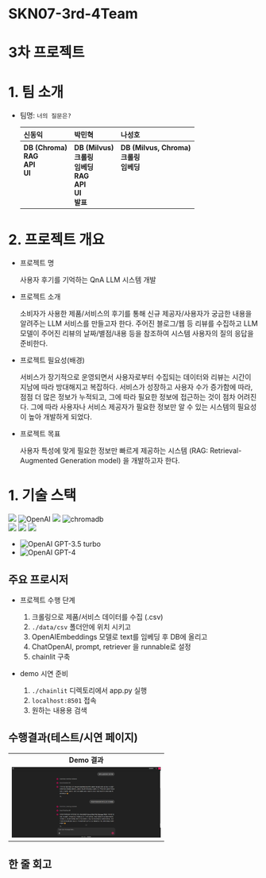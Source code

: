 # SKN07-3rd-4Team

# 3차 프로젝트
 
# 1. 팀 소개
- 팀명: `너의 질문은?`
    <table>
    <tr>
        <th>신동익</th>
        <th>박민혁</th>
        <th>나성호</th>
        <!-- <th>송문택</th> -->
    </tr>
    <tr>
        <th style="vertical-align: top;">DB (Chroma) <br> RAG <br> API <br> UI</th>
        <th style="vertical-align: top;">DB (Milvus)<br>크롤링<br> 임베딩 <br> RAG <br> API <br> UI <br> 발표</th>
        <th style="vertical-align: top;">DB (Milvus, Chroma) <br>크롤링<br> 임베딩</th>
        <!-- <th>role 4.</th> -->
    </tr>
    </table>
 
# 2. 프로젝트 개요
- 프로젝트 명
    
    사용자 후기를 기억하는 QnA LLM 시스템 개발

- 프로젝트 소개

    소비자가 사용한 제품/서비스의 후기를 통해 신규 제공자/사용자가 궁금한 내용을 알려주는 LLM 서비스를 만들고자 한다. 주어진 블로그/웹 등 리뷰를 수집하고 LLM 모델이 주어진 리뷰의 날짜/별점/내용 등을 참조하여 시스템 사용자의 질의 응답을 준비한다.

- 프로젝트 필요성(배경)

    서비스가 장기적으로 운영되면서 사용자로부터 수집되는 데이터와 리뷰는 시간이 지남에 따라 방대해지고 복잡하다. 서비스가 성장하고 사용자 수가 증가함에 따라, 점점 더 많은 정보가 누적되고, 그에 따라 필요한 정보에 접근하는 것이 점차 어려진다. 그에 따라 사용자나 서비스 제공자가 필요한 정보만 알 수 있는 시스템의 필요성이 높아 개발하게 되었다.


- 프로젝트 목표

    사용자 특성에 맞게 필요한 정보만 빠르게 제공하는 시스템 (RAG: Retrieval-Augmented Generation model) 을 개발하고자 한다.
 
# 1. 기술 스택
<div>
<img src="https://img.shields.io/badge/python-3670A0?style=for-the-badge&logo=python&logoColor=ffdd54">
<img src="https://a11ybadges.com/badge?logo=openai" alt="OpenAI" width="163" height="28"/>
<img src="https://img.shields.io/badge/langchain-F7DF1E?style=for-the-badge&logo=langchain&logoColor=black"> <img src="https://github.com/pladata-encore/SKN07-3rd-2Team/blob/main/image/chromadb.jpg" alt="chromadb" width="90" height="40">
<div>
</div>
<img src="https://img.shields.io/badge/github-%23121011.svg?style=for-the-badge&logo=github&logoColor=white">
<img src="https://img.shields.io/badge/Visual%20Studio%20Code-0078d7.svg?style=for-the-badge&logo=visual-studio-code&logoColor=white">
<img src="https://img.shields.io/badge/jupyter-%23FA0F00.svg?style=for-the-badge&logo=jupyter&logoColor=white">
</div>

 - ![OpenAI GPT-3.5 turbo](https://img.shields.io/badge/OpenAI-GPT--3.5--turbo-blueviolet?logo=openai&logoColor=white)
 - ![OpenAI GPT-4](https://img.shields.io/badge/OpenAI-GPT--4-blueviolet?logo=openai&logoColor=white)

## 주요 프로시저

- 프로젝트 수행 단계
    1. 크롤링으로 제품/서비스 데이터를 수집 (.csv)
    2. `./data/csv` 폴더안에 위치 시키고
    3. OpenAIEmbeddings 모델로 text를 임베딩 후 DB에 올리고
    4. ChatOpenAI, prompt, retriever 을 runnable로 설정
    5. chainlit 구축

- demo 시연 준비
    1. `./chainlit` 디렉토리에서 app.py 실행
    2. `localhost:8501` 접속
    3. 원하는 내용용 검색

## 수행결과(테스트/시연 페이지)

<table> 
  <tr><td align="center"><b>Demo 결과</b></td> </tr> <tr> <td> <img src='./assets/demo.png' alt="Chainlit Demo Example" width="300"> </td> </tr> 
</table>
 
## 한 줄 회고
